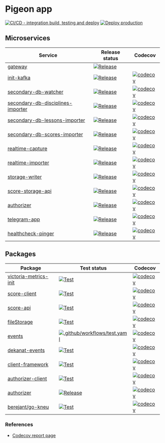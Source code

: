 # Pigeon app
[![CI/CD - integration build, testing and deploy](https://github.com/kneu-messenger-pigeon/pigeon-app/actions/workflows/ci-cd.yaml/badge.svg)](https://github.com/kneu-messenger-pigeon/pigeon-app/actions/workflows/ci-cd.yaml)
[![Deploy production](https://github.com/kneu-messenger-pigeon/pigeon-app/actions/workflows/production-deploy.yaml/badge.svg)](https://github.com/kneu-messenger-pigeon/pigeon-app/actions/workflows/production-deploy.yaml)

## Microservices
[comment]: <> (Start service list)

| Service | Release status | Codecov |
|---------|----------------|---------|
| [gateway](https://github.com/kneu-messenger-pigeon/gateway) | [![Release](https://github.com/kneu-messenger-pigeon/gateway/actions/workflows/release.yaml/badge.svg)](https://github.com/kneu-messenger-pigeon/gateway/actions/workflows/release.yaml) |  |
| [init-kafka](https://github.com/kneu-messenger-pigeon/init-kafka) | [![Release](https://github.com/kneu-messenger-pigeon/init-kafka/actions/workflows/release.yaml/badge.svg)](https://github.com/kneu-messenger-pigeon/init-kafka/actions/workflows/release.yaml) | [![codecov](https://codecov.io/gh/kneu-messenger-pigeon/init-kafka/branch/main/graph/badge.svg?token=6MFQNOFBIT)](https://codecov.io/gh/kneu-messenger-pigeon/init-kafka) |
| [secondary-db-watcher](https://github.com/kneu-messenger-pigeon/secondary-db-watcher) | [![Release](https://github.com/kneu-messenger-pigeon/secondary-db-watcher/actions/workflows/release.yaml/badge.svg)](https://github.com/kneu-messenger-pigeon/secondary-db-watcher/actions/workflows/release.yaml) | [![codecov](https://codecov.io/gh/kneu-messenger-pigeon/secondary-db-watcher/branch/main/graph/badge.svg?token=HYI5IYUXND)](https://codecov.io/gh/kneu-messenger-pigeon/secondary-db-watcher) |
| [secondary-db-disciplines-importer](https://github.com/kneu-messenger-pigeon/secondary-db-disciplines-importer) | [![Release](https://github.com/kneu-messenger-pigeon/secondary-db-disciplines-importer/actions/workflows/release.yaml/badge.svg)](https://github.com/kneu-messenger-pigeon/secondary-db-disciplines-importer/actions/workflows/release.yaml) | [![codecov](https://codecov.io/gh/kneu-messenger-pigeon/secondary-db-disciplines-importer/branch/main/graph/badge.svg?token=GEAF4VU2NV)](https://codecov.io/gh/kneu-messenger-pigeon/secondary-db-disciplines-importer) |
| [secondary-db-lessons-importer](https://github.com/kneu-messenger-pigeon/secondary-db-lessons-importer) | [![Release](https://github.com/kneu-messenger-pigeon/secondary-db-lessons-importer/actions/workflows/release.yaml/badge.svg)](https://github.com/kneu-messenger-pigeon/secondary-db-lessons-importer/actions/workflows/release.yaml) | [![codecov](https://codecov.io/gh/kneu-messenger-pigeon/secondary-db-lessons-importer/branch/main/graph/badge.svg?token=ZTYOWR0HRO)](https://codecov.io/gh/kneu-messenger-pigeon/secondary-db-lessons-importer) |
| [secondary-db-scores-importer](https://github.com/kneu-messenger-pigeon/secondary-db-scores-importer) | [![Release](https://github.com/kneu-messenger-pigeon/secondary-db-scores-importer/actions/workflows/release.yaml/badge.svg)](https://github.com/kneu-messenger-pigeon/secondary-db-scores-importer/actions/workflows/release.yaml) | [![codecov](https://codecov.io/gh/kneu-messenger-pigeon/secondary-db-scores-importer/branch/main/graph/badge.svg?token=GFH2336CCW)](https://codecov.io/gh/kneu-messenger-pigeon/secondary-db-scores-importer) |
| [realtime-capture](https://github.com/kneu-messenger-pigeon/realtime-capture) | [![Release](https://github.com/kneu-messenger-pigeon/realtime-changes-event-sender/actions/workflows/release.yaml/badge.svg)](https://github.com/kneu-messenger-pigeon/realtime-changes-event-sender/actions/workflows/release.yaml) | [![codecov](https://codecov.io/gh/kneu-messenger-pigeon/realtime-capture/graph/badge.svg?token=3XFR44LX9B)](https://codecov.io/gh/kneu-messenger-pigeon/realtime-capture) |
| [realtime-importer](https://github.com/kneu-messenger-pigeon/realtime-importer) | [![Release](https://github.com/kneu-messenger-pigeon/realtime-importer/actions/workflows/release.yaml/badge.svg)](https://github.com/kneu-messenger-pigeon/realtime-importer/actions/workflows/release.yaml) | [![codecov](https://codecov.io/gh/kneu-messenger-pigeon/realtime-importer/branch/main/graph/badge.svg?token=1N19RLKSQF)](https://codecov.io/gh/kneu-messenger-pigeon/realtime-importer) |
| [storage-writer](https://github.com/kneu-messenger-pigeon/storage-writer) | [![Release](https://github.com/kneu-messenger-pigeon/storage-writer/actions/workflows/release.yaml/badge.svg)](https://github.com/kneu-messenger-pigeon/storage-writer/actions/workflows/release.yaml) | [![codecov](https://codecov.io/gh/kneu-messenger-pigeon/storage-writer/branch/main/graph/badge.svg?token=Z3VCW3EHF7)](https://codecov.io/gh/kneu-messenger-pigeon/storage-writer) |
| [score-storage-api](https://github.com/kneu-messenger-pigeon/score-storage-api) | [![Release](https://github.com/kneu-messenger-pigeon/score-storage-api/actions/workflows/release.yaml/badge.svg)](https://github.com/kneu-messenger-pigeon/score-storage-api/actions/workflows/release.yaml) | [![codecov](https://codecov.io/gh/kneu-messenger-pigeon/score-storage-api/branch/main/graph/badge.svg?token=JV3ANYCWB0)](https://codecov.io/gh/kneu-messenger-pigeon/score-storage-api) |
| [authorizer](https://github.com/kneu-messenger-pigeon/authorizer) | [![Release](https://github.com/kneu-messenger-pigeon/authorizer/actions/workflows/release.yaml/badge.svg)](https://github.com/kneu-messenger-pigeon/authorizer/actions/workflows/release.yaml) | [![codecov](https://codecov.io/gh/kneu-messenger-pigeon/authorizer/branch/main/graph/badge.svg?token=VI5R8LW1AQ)](https://codecov.io/gh/kneu-messenger-pigeon/authorizer) |
| [telegram-app](https://github.com/kneu-messenger-pigeon/telegram-app) | [![Release](https://github.com/kneu-messenger-pigeon/telegram-app/actions/workflows/release.yaml/badge.svg)](https://github.com/kneu-messenger-pigeon/telegram-app/actions/workflows/release.yaml) | [![codecov](https://codecov.io/gh/kneu-messenger-pigeon/telegram-app/branch/main/graph/badge.svg?token=MFL0ALRHTI)](https://codecov.io/gh/kneu-messenger-pigeon/telegram-app) |
| [healthcheck-pinger](https://github.com/kneu-messenger-pigeon/healthcheck-pinger) | [![Release](https://github.com/kneu-messenger-pigeon/healthcheck-pinger/actions/workflows/release.yaml/badge.svg)](https://github.com/kneu-messenger-pigeon/healthcheck-pinger/actions/workflows/release.yaml) | [![codecov](https://codecov.io/github/kneu-messenger-pigeon/healthcheck-pinger/branch/main/graph/badge.svg?token=yMS8HoUIPK)](https://codecov.io/github/kneu-messenger-pigeon/healthcheck-pinger) |

[comment]: <> (End service list)

## Packages

[comment]: <> (Start packages list)

| Package | Test status | Codecov |
|---------|-------------|---------|
| [victoria-metrics-init](https://github.com/kneu-messenger-pigeon/victoria-metrics-init) | [![Test](https://github.com/kneu-messenger-pigeon/victoria-metrics-init/actions/workflows/test.yaml/badge.svg)](https://github.com/kneu-messenger-pigeon/victoria-metrics-init/actions/workflows/test.yaml) | [![codecov](https://codecov.io/gh/kneu-messenger-pigeon/victoria-metrics-init/graph/badge.svg?token=VxRIsL6Kej)](https://codecov.io/gh/kneu-messenger-pigeon/victoria-metrics-init) |
| [score-client](https://github.com/kneu-messenger-pigeon/score-client) | [![Test](https://github.com/kneu-messenger-pigeon/score-client/actions/workflows/test.yaml/badge.svg)](https://github.com/kneu-messenger-pigeon/score-client/actions/workflows/test.yaml) | [![codecov](https://codecov.io/gh/kneu-messenger-pigeon/score-client/branch/main/graph/badge.svg?token=GJNJLNLCCG)](https://codecov.io/gh/kneu-messenger-pigeon/score-client) |
| [score-api](https://github.com/kneu-messenger-pigeon/score-api) | [![Test](https://github.com/kneu-messenger-pigeon/score-api/actions/workflows/test.yaml/badge.svg)](https://github.com/kneu-messenger-pigeon/score-api/actions/workflows/test.yaml) | [![codecov](https://codecov.io/gh/kneu-messenger-pigeon/score-api/branch/main/graph/badge.svg?token=LJQQU7MSW9)](https://codecov.io/gh/kneu-messenger-pigeon/score-api) |
| [fileStorage](https://github.com/kneu-messenger-pigeon/fileStorage) | [![Test](https://github.com/kneu-messenger-pigeon/fileStorage/actions/workflows/test.yaml/badge.svg)](https://github.com/kneu-messenger-pigeon/fileStorage/actions/workflows/test.yaml) | [![codecov](https://codecov.io/gh/kneu-messenger-pigeon/fileStorage/branch/main/graph/badge.svg?token=XW2SKJNDJ2)](https://codecov.io/gh/kneu-messenger-pigeon/fileStorage) |
| [events](https://github.com/kneu-messenger-pigeon/events) | [![.github/workflows/test.yaml](https://github.com/kneu-messenger-pigeon/events/actions/workflows/test.yaml/badge.svg)](https://github.com/kneu-messenger-pigeon/events/actions/workflows/test.yaml) | [![codecov](https://codecov.io/gh/kneu-messenger-pigeon/events/branch/main/graph/badge.svg?token=65FYMUI8KW)](https://codecov.io/gh/kneu-messenger-pigeon/events) |
| [dekanat-events](https://github.com/kneu-messenger-pigeon/dekanat-events) | [![Test](https://github.com/kneu-messenger-pigeon/dekanat-events/actions/workflows/test.yaml/badge.svg)](https://github.com/kneu-messenger-pigeon/dekanat-events/actions/workflows/test.yaml) | [![codecov](https://codecov.io/gh/kneu-messenger-pigeon/dekanat-events/graph/badge.svg?token=ELCOmE65Vt)](https://codecov.io/gh/kneu-messenger-pigeon/dekanat-events) |
| [client-framework](https://github.com/kneu-messenger-pigeon/client-framework) | [![Test](https://github.com/kneu-messenger-pigeon/client-framework/actions/workflows/test.yaml/badge.svg)](https://github.com/kneu-messenger-pigeon/client-framework/actions/workflows/test.yaml) | [![codecov](https://codecov.io/gh/kneu-messenger-pigeon/client-framework/branch/main/graph/badge.svg?token=DJJL96ZCED)](https://codecov.io/gh/kneu-messenger-pigeon/client-framework) |
| [authorizer-client](https://github.com/kneu-messenger-pigeon/authorizer-client) | [![Test](https://github.com/kneu-messenger-pigeon/authorizer-client/actions/workflows/test.yaml/badge.svg)](https://github.com/kneu-messenger-pigeon/authorizer-client/actions/workflows/test.yaml) | [![codecov](https://codecov.io/gh/kneu-messenger-pigeon/authorizer-client/branch/main/graph/badge.svg?token=72G31R0CBU)](https://codecov.io/gh/kneu-messenger-pigeon/authorizer-client) |
| [authorizer](https://github.com/kneu-messenger-pigeon/authorizer) | [![Release](https://github.com/kneu-messenger-pigeon/authorizer/actions/workflows/release.yaml/badge.svg)](https://github.com/kneu-messenger-pigeon/authorizer/actions/workflows/release.yaml) | [![codecov](https://codecov.io/gh/kneu-messenger-pigeon/authorizer/branch/main/graph/badge.svg?token=VI5R8LW1AQ)](https://codecov.io/gh/kneu-messenger-pigeon/authorizer) |
| [berejant/go-kneu](https://github.com/berejant/go-kneu) | [![Test](https://github.com/berejant/go-kneu/actions/workflows/test.yaml/badge.svg)](https://github.com/berejant/go-kneu/actions/workflows/test.yaml) | [![codecov](https://codecov.io/gh/berejant/go-kneu/branch/main/graph/badge.svg?token=H5FUKIITQJ)](https://codecov.io/gh/berejant/go-kneu) |

[comment]: <> (End packages list)

### References

 - [Codecov report page](https://app.codecov.io/gh/kneu-messenger-pigeon)
